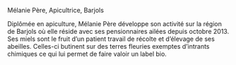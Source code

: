Mélanie Père, 
Apicultrice, Barjols

Diplômée en apiculture, Mélanie Père développe son activité sur la région de Barjols où elle réside avec ses pensionnaires ailées depuis octobre 2013.
Ses miels sont le fruit d’un patient travail de récolte et d’élevage de ses abeilles. Celles-ci butinent sur des terres fleuries exemptes d’intrants chimiques ce qui lui permet de faire valoir un label bio.
